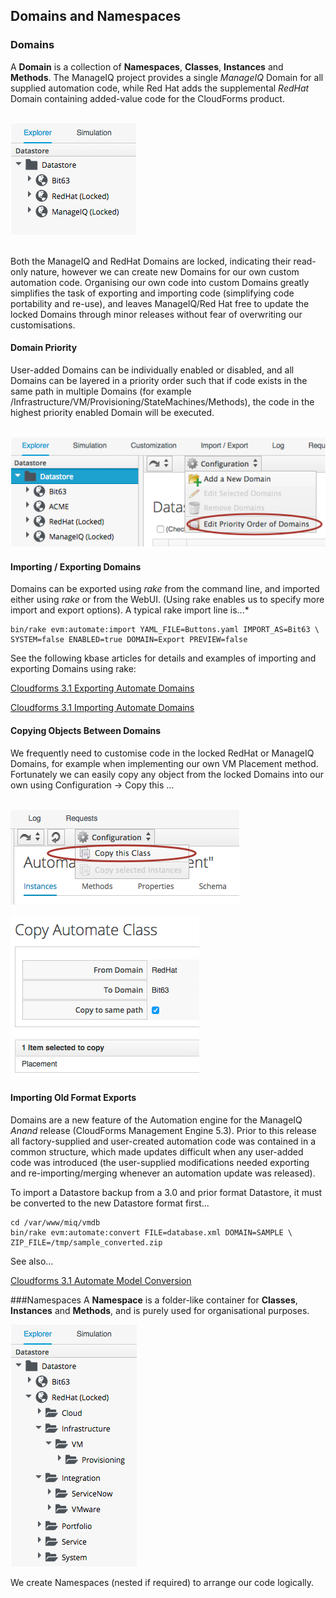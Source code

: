 ## Domains and Namespaces

### Domains
A **Domain** is a collection of **Namespaces**, **Classes**, **Instances** and **Methods**. The ManageIQ project provides a single _ManageIQ_ Domain for all supplied automation code, while Red Hat adds the supplemental _RedHat_ Domain containing added-value code for the CloudForms product.
<br> <br>

![Screenshot](images/screenshot1.png)

<br>
Both the ManageIQ and RedHat Domains are locked, indicating their read-only nature, however we can create new Domains for our own custom automation code. Organising our own code into custom Domains greatly simplifies the task of exporting and importing code (simplifying code portability and re-use), and leaves ManageIQ/Red Hat free to update the locked Domains through minor releases without fear of overwriting our customisations.

#### Domain Priority
User-added Domains can be individually enabled or disabled, and all Domains can be layered in a priority order such that if code exists in the same path in multiple Domains (for example /Infrastructure/VM/Provisioning/StateMachines/Methods), the code in the highest priority enabled Domain will be executed.
<br> <br>

![Screenshot](images/screenshot9.png)


#### Importing / Exporting Domains
Domains can be exported using _rake_ from the command line, and imported either using _rake_ or from the WebUI. (Using rake enables us to specify more import and export options). A typical rake import line is...*

```
bin/rake evm:automate:import YAML_FILE=Buttons.yaml IMPORT_AS=Bit63 \
SYSTEM=false ENABLED=true DOMAIN=Export PREVIEW=false
```

See the following kbase articles for details and examples of importing and exporting Domains using rake:

[Cloudforms 3.1 Exporting Automate Domains](https://access.redhat.com/solutions/1225313)

[Cloudforms 3.1 Importing Automate Domains](https://access.redhat.com/solutions/1225383)

#### Copying Objects Between Domains

We frequently need to customise code in the locked RedHat or ManageIQ Domains, for example when implementing our own VM Placement method. Fortunately we can easily copy any object from the locked Domains into our own using Configuration -> Copy this ...
<br> <br>

![Screenshot](images/screenshot10.png)


![Screenshot](images/screenshot3.png)

#### Importing Old Format Exports

Domains are a new feature of the Automation engine for the ManageIQ _Anand_ release (CloudForms Management Engine 5.3). Prior to this release all factory-supplied and user-created automation code was contained in a common structure, which made updates difficult when any user-added code was introduced (the user-supplied modifications needed exporting and re-importing/merging whenever an automation update was released).

To import a Datastore backup from a 3.0 and prior format Datastore, it must be converted to the new Datastore format first...

```
cd /var/www/miq/vmdb
bin/rake evm:automate:convert FILE=database.xml DOMAIN=SAMPLE \
ZIP_FILE=/tmp/sample_converted.zip
```

See also...

[Cloudforms 3.1 Automate Model Conversion](https://access.redhat.com/solutions/1225413)

###Namespaces
A **Namespace** is a folder-like container for **Classes**, **Instances** and **Methods**, and is purely used for organisational purposes.

![Screenshot](images/screenshot2.png)

We create Namespaces (nested if required) to arrange our code logically.
